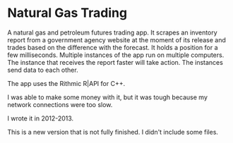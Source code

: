 # Natural Gas Trading

A natural gas and petroleum futures trading app. It scrapes an inventory report from a government agency website at the moment of its release and trades based on the difference with the forecast. It holds a position for a few milliseconds. Multiple instances of the app run on multiple computers. The instance that receives the report faster will take action. The instances send data to each other.

The app uses the Rithmic R|API for C++.

I was able to make some money with it, but it was tough because my network connections were too slow.

I wrote it in 2012-2013.

This is a new version that is not fully finished. I didn't include some files.
